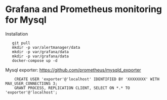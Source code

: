 # Grafana and Prometheus monitoring for Mysql 


Installation

 ```
    git pull 
    mkdir -p var/alertmanager/data
    mkdir -p var/grafana/data
    mkdir -p var/grafana/data
    docker-compose up -d
```




Mysql exporter:
    https://github.com/prometheus/mysqld_exporter
```angular2html
    CREATE USER 'exporter'@'localhost' IDENTIFIED BY 'XXXXXXXX' WITH MAX_USER_CONNECTIONS 3;
    GRANT PROCESS, REPLICATION CLIENT, SELECT ON *.* TO 'exporter'@'localhost';
```



    
